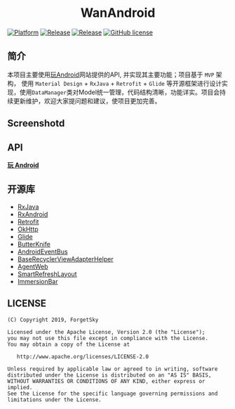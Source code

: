 # <center>WanAndroid</center>

[![Platform][1]][2]  [![Release][3]][4]  [![Release][5]][6]  [![GitHub license][7]][8]

[1]:https://img.shields.io/badge/platform-Android-blue.svg
[2]:https://github.com/SpeedPromise/WanAndroid

[3]:https://img.shields.io/badge/API-21%2B-brightgreen.svg?style=flat
[4]:https://android-arsenal.com/api?level=21

[5]:https://img.shields.io/badge/Version-V1.1.0-brightgreen.svg
[6]:https://https://github.com/SpeedPromise/WanAndroid/releases/latest

[7]:https://img.shields.io/badge/license-Apache%202-blue.svg
[8]:http://www.apache.org/licenses/LICENSE-2.0

## 简介
本项目主要使用[玩Android](http://www.wanandroid.com/blog/show/2)网站提供的API, 并实现其主要功能；项目基于 `MVP` 架构， 使用 `Material Design` + `RxJava` + `Retrofit` + `Glide` 等开源框架进行设计实现，使用`DataManager`类对Model统一管理，代码结构清晰，功能详实。项目会持续更新维护，欢迎大家提问题和建议，使项目更加完善。

## Screenshotd

## API

[**玩 Android**](http://www.wanandroid.com/blog/show/2)

## 开源库

 - [RxJava](https://github.com/ReactiveX/RxJava)
 - [RxAndroid](https://github.com/ReactiveX/RxAndroid)
 - [Retrofit](https://github.com/square/retrofit)
 - [OkHttp](https://github.com/square/okhttp)
 - [Glide](https://github.com/bumptech/glide)
 - [ButterKnife](https://github.com/JakeWharton/butterknife)
 - [AndroidEventBus](https://github.com/hehonghui/AndroidEventBus)
 - [BaseRecyclerViewAdapterHelper](https://github.com/CymChad/BaseRecyclerViewAdapterHelper)
 - [AgentWeb](https://github.com/Justson/AgentWeb)
 - [SmartRefreshLayout](https://github.com/scwang90/SmartRefreshLayout)
 - [ImmersionBar](https://github.com/gyf-dev/ImmersionBar)

## LICENSE

```
(C) Copyright 2019, ForgetSky

Licensed under the Apache License, Version 2.0 (the "License");
you may not use this file except in compliance with the License.
You may obtain a copy of the License at

   http://www.apache.org/licenses/LICENSE-2.0

Unless required by applicable law or agreed to in writing, software
distributed under the License is distributed on an "AS IS" BASIS,
WITHOUT WARRANTIES OR CONDITIONS OF ANY KIND, either express or implied.
See the License for the specific language governing permissions and
limitations under the License.
```
